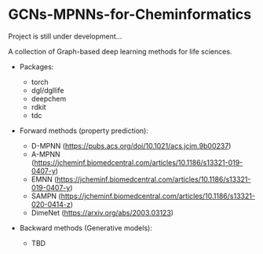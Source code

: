 # GCNs-MPNNs-for-Cheminformatics
Project is still under development...

A collection of Graph-based deep learning methods for life sciences.
          
* Packages:
  * torch
  * dgl/dgllife
  * deepchem
  * rdkit
  * tdc

* Forward methods (property prediction):
  * D-MPNN (https://pubs.acs.org/doi/10.1021/acs.jcim.9b00237)
  * A-MPNN (https://jcheminf.biomedcentral.com/articles/10.1186/s13321-019-0407-y)
  * EMNN (https://jcheminf.biomedcentral.com/articles/10.1186/s13321-019-0407-y)
  * SAMPN (https://jcheminf.biomedcentral.com/articles/10.1186/s13321-020-0414-z)
  * DimeNet (https://arxiv.org/abs/2003.03123)

* Backward methods (Generative models):
  * TBD

